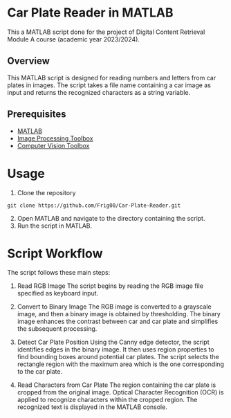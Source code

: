 # Car Plate Reader in MATLAB
This a MATLAB script done for the project of Digital Content Retrieval Module A course (academic year 2023/2024).

## Overview
This MATLAB script is designed for reading numbers and letters from car plates in images. The script takes a file name containing a car image as input and returns the recognized characters as a string variable.

## Prerequisites
- [MATLAB](https://it.mathworks.com/products/matlab.html)
- [Image Processing Toolbox](https://it.mathworks.com/help/images/)
- [Computer Vision Toolbox](https://it.mathworks.com/help/vision/)

# Usage
1. Clone the repository
```
git clone https://github.com/Frig00/Car-Plate-Reader.git
```
2. Open MATLAB and navigate to the directory containing the script.
3. Run the script in MATLAB.

# Script Workflow
The script follows these main steps:

1. Read RGB Image
The script begins by reading the RGB image file specified as keyboard input.

2. Convert to Binary Image
The RGB image is converted to a grayscale image, and then a binary image is obtained by thresholding. The binary image enhances the contrast between car and car plate and simplifies the subsequent processing.

3. Detect Car Plate Position
Using the Canny edge detector, the script identifies edges in the binary image. It then uses region properties to find bounding boxes around potential car plates. The script selects the rectangle region with the maximum area which is the one corresponding to the car plate.

4. Read Characters from Car Plate
The region containing the car plate is cropped from the original image. Optical Character Recognition (OCR) is applied to recognize characters within the cropped region. The recognized text is displayed in the MATLAB console.